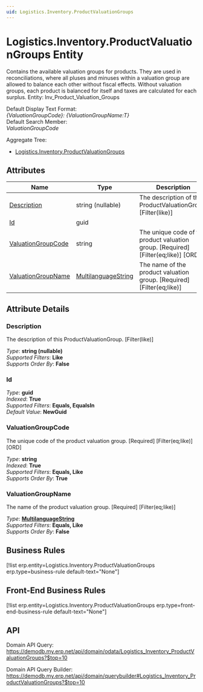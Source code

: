```yaml
---
uid: Logistics.Inventory.ProductValuationGroups
---
```

# Logistics.Inventory.ProductValuationGroups Entity

Contains the available valuation groups for products. They are used in reconciliations, where all pluses and minuses within a valuation group are allowed to balance each other without fiscal effects. Without valuation groups, each product is balanced for itself and taxes are calculated for each surplus. Entity: Inv_Product_Valuation_Groups

Default Display Text Format:  
_{ValuationGroupCode}: {ValuationGroupName:T}_  
Default Search Member:  
_ValuationGroupCode_  

Aggregate Tree:  
* [Logistics.Inventory.ProductValuationGroups](Logistics.Inventory.ProductValuationGroups.md)  

## Attributes

| Name | Type | Description |
| ---- | ---- | --- |
| [Description](Logistics.Inventory.ProductValuationGroups.md#description) | string (nullable) | The description of this ProductValuationGroup. [Filter(like)] 
| [Id](Logistics.Inventory.ProductValuationGroups.md#id) | guid |  
| [ValuationGroupCode](Logistics.Inventory.ProductValuationGroups.md#valuationgroupcode) | string | The unique code of the product valuation group. [Required] [Filter(eq;like)] [ORD] 
| [ValuationGroupName](Logistics.Inventory.ProductValuationGroups.md#valuationgroupname) | [MultilanguageString](../data-types.md#multilanguagestring) | The name of the product valuation group. [Required] [Filter(eq;like)] 


## Attribute Details

### Description

The description of this ProductValuationGroup. [Filter(like)]

_Type_: **string (nullable)**  
_Supported Filters_: **Like**  
_Supports Order By_: **False**  

### Id

_Type_: **guid**  
_Indexed_: **True**  
_Supported Filters_: **Equals, EqualsIn**  
_Default Value_: **NewGuid**  

### ValuationGroupCode

The unique code of the product valuation group. [Required] [Filter(eq;like)] [ORD]

_Type_: **string**  
_Indexed_: **True**  
_Supported Filters_: **Equals, Like**  
_Supports Order By_: **True**  

### ValuationGroupName

The name of the product valuation group. [Required] [Filter(eq;like)]

_Type_: **[MultilanguageString](../data-types.md#multilanguagestring)**  
_Supported Filters_: **Equals, Like**  
_Supports Order By_: **False**  



## Business Rules

[!list erp.entity=Logistics.Inventory.ProductValuationGroups erp.type=business-rule default-text="None"]

## Front-End Business Rules

[!list erp.entity=Logistics.Inventory.ProductValuationGroups erp.type=front-end-business-rule default-text="None"]

## API

Domain API Query:
<https://demodb.my.erp.net/api/domain/odata/Logistics_Inventory_ProductValuationGroups?$top=10>

Domain API Query Builder:
<https://demodb.my.erp.net/api/domain/querybuilder#Logistics_Inventory_ProductValuationGroups?$top=10>

